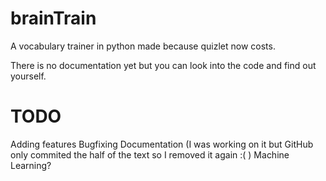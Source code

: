 # brainTrain
A vocabulary trainer in python made because quizlet now costs.

There is no documentation yet but you can look into the code and find out yourself. 

# TODO
Adding features
Bugfixing
Documentation (I was working on it but GitHub only commited the half of the text so I removed it again :( )
Machine Learning?

